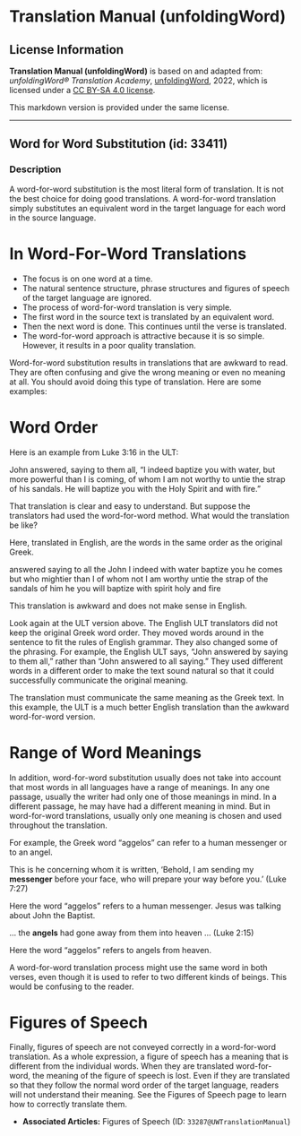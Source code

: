 # Translation Manual (unfoldingWord)

## License Information

**Translation Manual (unfoldingWord)** is based on and adapted from: _unfoldingWord® Translation Academy_, [unfoldingWord](https://unfoldingword.org/utw), 2022, which is licensed under a [CC BY-SA 4.0 license](https://creativecommons.org/licenses/by-sa/4.0/legalcode.en).

This markdown version is provided under the same license.



--------------------------------

## Word for Word Substitution (id: 33411)

### Description

A word\-for\-word substitution is the most literal form of translation. It is not the best choice for doing good translations. A word\-for\-word translation simply substitutes an equivalent word in the target language for each word in the source language.

In Word\-For\-Word Translations
===============================

* The focus is on one word at a time.
* The natural sentence structure, phrase structures and figures of speech of the target language are ignored.
* The process of word\-for\-word translation is very simple.
* The first word in the source text is translated by an equivalent word.
* Then the next word is done. This continues until the verse is translated.
* The word\-for\-word approach is attractive because it is so simple. However, it results in a poor quality translation.

Word\-for\-word substitution results in translations that are awkward to read. They are often confusing and give the wrong meaning or even no meaning at all. You should avoid doing this type of translation. Here are some examples:

Word Order
==========

Here is an example from Luke 3:16 in the ULT:

John answered, saying to them all, “I indeed baptize you with water, but more powerful than I is coming, of whom I am not worthy to untie the strap of his sandals. He will baptize you with the Holy Spirit and with fire.”

That translation is clear and easy to understand. But suppose the translators had used the word\-for\-word method. What would the translation be like?

Here, translated in English, are the words in the same order as the original Greek.

answered saying to all the John I indeed with water baptize you he comes but who mightier than I of whom not I am worthy untie the strap of the sandals of him he you will baptize with spirit holy and fire

This translation is awkward and does not make sense in English.

Look again at the ULT version above. The English ULT translators did not keep the original Greek word order. They moved words around in the sentence to fit the rules of English grammar. They also changed some of the phrasing. For example, the English ULT says, “John answered by saying to them all,” rather than “John answered to all saying.” They used different words in a different order to make the text sound natural so that it could successfully communicate the original meaning.

The translation must communicate the same meaning as the Greek text. In this example, the ULT is a much better English translation than the awkward word\-for\-word version.

Range of Word Meanings
======================

In addition, word\-for\-word substitution usually does not take into account that most words in all languages have a range of meanings. In any one passage, usually the writer had only one of those meanings in mind. In a different passage, he may have had a different meaning in mind. But in word\-for\-word translations, usually only one meaning is chosen and used throughout the translation.

For example, the Greek word “aggelos” can refer to a human messenger or to an angel.

This is he concerning whom it is written, ‘Behold, I am sending my **messenger** before your face, who will prepare your way before you.’ (Luke 7:27\)

Here the word “aggelos” refers to a human messenger. Jesus was talking about John the Baptist.

… the **angels** had gone away from them into heaven … (Luke 2:15\)

Here the word “aggelos” refers to angels from heaven.

A word\-for\-word translation process might use the same word in both verses, even though it is used to refer to two different kinds of beings. This would be confusing to the reader.

Figures of Speech
=================

Finally, figures of speech are not conveyed correctly in a word\-for\-word translation. As a whole expression, a figure of speech has a meaning that is different from the individual words. When they are translated word\-for\-word, the meaning of the figure of speech is lost. Even if they are translated so that they follow the normal word order of the target language, readers will not understand their meaning. See the Figures of Speech page to learn how to correctly translate them.

* **Associated Articles:** Figures of Speech (ID: `33287@UWTranslationManual`)

